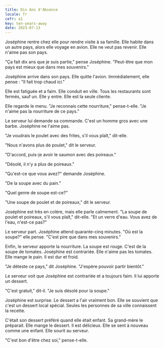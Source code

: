 ```yaml
---
title: Dix Ans d'Absence
locale: fr
cefr: a1
key: ten-years-away
date: 2023-07-13
---
```


Joséphine rentre chez elle pour rendre visite à sa famille. Elle habite dans un autre pays, alors elle voyage en avion. Elle ne veut pas revenir. Elle n'aime pas son pays.

"Ça fait dix ans que je suis partie," pense Joséphine. "Peut-être que mon pays est mieux que dans mes souvenirs."

Joséphine arrive dans son pays. Elle quitte l'avion. Immédiatement, elle pense : "Il fait trop chaud ici."

Elle est fatiguée et a faim. Elle conduit en ville. Tous les restaurants sont fermés, sauf un. Elle y entre. Elle est la seule cliente.

Elle regarde le menu. "Je reconnais cette nourriture," pense-t-elle. "Je n'aime pas la nourriture de ce pays."

Le serveur lui demande sa commande. C'est un homme gros avec une barbe. Joséphine ne l'aime pas.

"Je voudrais le poulet avec des frites, s'il vous plaît," dit-elle.

"Nous n'avons plus de poulet," dit le serveur.

"D'accord, puis-je avoir le saumon avec des poireaux."

"Désolé, il n'y a plus de poireaux."

"Qu'est-ce que vous avez?" demande Joséphine.

"De la soupe avec du pain."

"Quel genre de soupe est-ce?"

"Une soupe de poulet et de poireaux," dit le serveur.

Joséphine est très en colère, mais elle parle calmement. "La soupe de poulet et poireaux, s'il vous plaît," dit-elle. "Et un verre d'eau. Vous avez de l'eau, n'est-ce pas?"

Le serveur part. Joséphine attend quarante-cinq minutes. "Où est la soupe?" elle pense. "C'est pire que dans mes souvenirs."

Enfin, le serveur apporte la nourriture. La soupe est rouge. C'est de la soupe de tomates. Joséphine est contrariée. Elle n'aime pas les tomates. Elle mange le pain. Il est dur et froid.

"Je déteste ce pays," dit Joséphine. "J'espère pouvoir partir bientôt."

Le serveur voit que Joséphine est contrariée et a toujours faim. Il lui apporte un dessert.

"C'est gratuit," dit-il. "Je suis désolé pour la soupe."

Joséphine est surprise. Le dessert a l'air vraiment bon. Elle se souvient que c'est un dessert local spécial. Seules les personnes de sa ville connaissent la recette.

C'était son dessert préféré quand elle était enfant. Sa grand-mère le préparait. Elle mange le dessert. Il est délicieux. Elle se sent à nouveau comme une enfant. Elle sourit au serveur.

"C'est bon d'être chez soi," pense-t-elle.